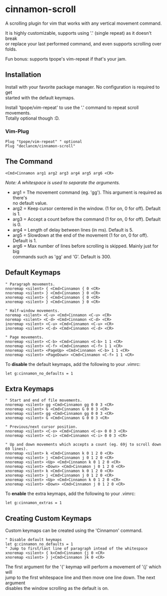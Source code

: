 # cinnamon-scroll

A scrolling plugin for vim that works with any vertical movement command.

It is highly customizable, supports using '.' (single repeat) as it doesn't break\
or replace your last performed command, and even supports scrolling over folds.

Fun bonus: supports tpope's vim-repeat if that's your jam.

## Installation

Install with your favorite package manager. No configuration is required to get\
started with the default keymaps.

Install 'tpope/vim-repeat' to use the '.' command to repeat scroll movements.\
Totally optional though :D.

### Vim-Plug

```vim
Plug "tpope/vim-repeat" " optional
Plug "declancm/cinnamon-scroll"
```

## The Command

```vim
<Cmd>Cinnamon arg1 arg2 arg3 arg4 arg5 arg6 <CR>
```

_Note: A whitespace is used to separate the arguments._

* arg1 = The movement command (eg. 'gg'). This argument is required as there's\
  no default value.
* arg2 = Keep cursor centered in the window. (1 for on, 0 for off). Default is 1.
* arg3 = Accept a count before the command (1 for on, 0 for off). Default is 0.
* arg4 = Length of delay between lines (in ms). Default is 5.
* arg5 = Slowdown at the end of the movement (1 for on, 0 for off). Default is 1.
* arg6 = Max number of lines before scrolling is skipped. Mainly just for big\
  commands such as 'gg' and 'G'. Default is 300.

## Default Keymaps

```vim
" Paragraph movements.
nnoremap <silent> { <Cmd>Cinnamon { 0 <CR>
nnoremap <silent> } <Cmd>Cinnamon } 0 <CR>
xnoremap <silent> { <Cmd>Cinnamon { 0 <CR>
xnoremap <silent> } <Cmd>Cinnamon } 0 <CR>

" Half-window movements.
noremap <silent> <C-u> <Cmd>Cinnamon <C-u> <CR>
noremap <silent> <C-d> <Cmd>Cinnamon <C-d> <CR>
inoremap <silent> <C-u> <Cmd>Cinnamon <C-u> <CR>
inoremap <silent> <C-d> <Cmd>Cinnamon <C-d> <CR>

" Page movements.
nnoremap <silent> <C-b> <Cmd>Cinnamon <C-b> 1 1 <CR>
nnoremap <silent> <C-f> <Cmd>Cinnamon <C-f> 1 1 <CR>
nnoremap <silent> <PageUp> <Cmd>Cinnamon <C-b> 1 1 <CR>
nnoremap <silent> <PageDown> <Cmd>Cinnamon <C-f> 1 1 <CR>
```

To **disable** the default keymaps, add the following to your .vimrc:

```vim
let g:cinnamon_no_defaults = 1
```

## Extra Keymaps

```vim
" Start and end of file movements.
nnoremap <silent> gg <Cmd>Cinnamon gg 0 0 3 <CR>
nnoremap <silent> G <Cmd>Cinnamon G 0 0 3 <CR>
xnoremap <silent> gg <Cmd>Cinnamon gg 0 0 3 <CR>
xnoremap <silent> G <Cmd>Cinnamon G 0 0 3 <CR>

" Previous/next cursor position.
nnoremap <silent> <C-o> <Cmd>Cinnamon <C-o> 0 0 3 <CR>
nnoremap <silent> <C-i> <Cmd>Cinnamon <C-i> 0 0 3 <CR>

" Up and down movements which accepts a count (eg. 69j to scroll down 69 lines).
nnoremap <silent> k <Cmd>Cinnamon k 0 1 2 0 <CR>
nnoremap <silent> j <Cmd>Cinnamon j 0 1 2 0 <CR>
nnoremap <silent> <Up> <Cmd>Cinnamon k 0 1 2 0 <CR>
nnoremap <silent> <Down> <Cmd>Cinnamon j 0 1 2 0 <CR>
xnoremap <silent> k <Cmd>Cinnamon k 0 1 2 0 <CR>
xnoremap <silent> j <Cmd>Cinnamon j 0 1 2 0 <CR>
xnoremap <silent> <Up> <Cmd>Cinnamon k 0 1 2 0 <CR>
xnoremap <silent> <Down> <Cmd>Cinnamon j 0 1 2 0 <CR>
```

To **enable** the extra keymaps, add the following to your .vimrc:

```vim
let g:cinnamon_extras = 1
```

## Creating Custom Keymaps

Custom keymaps can be created using the 'Cinnamon' command.

```vim
" Disable default keymaps
let g:cinnamon_no_defaults = 1
" Jump to first/last line of paragraph intead of the whitespace
xnoremap <silent> { k<Cmd>Cinnamon {j 0 <CR>
xnoremap <silent> } j<Cmd>Cinnamon }k 0 <CR>
```

The first argument for the '{' keymap will perform a movement of '{j' which will\
jump to the first whitespace line and then move one line down. The next argument\
disables the window scrolling as the default is on.
